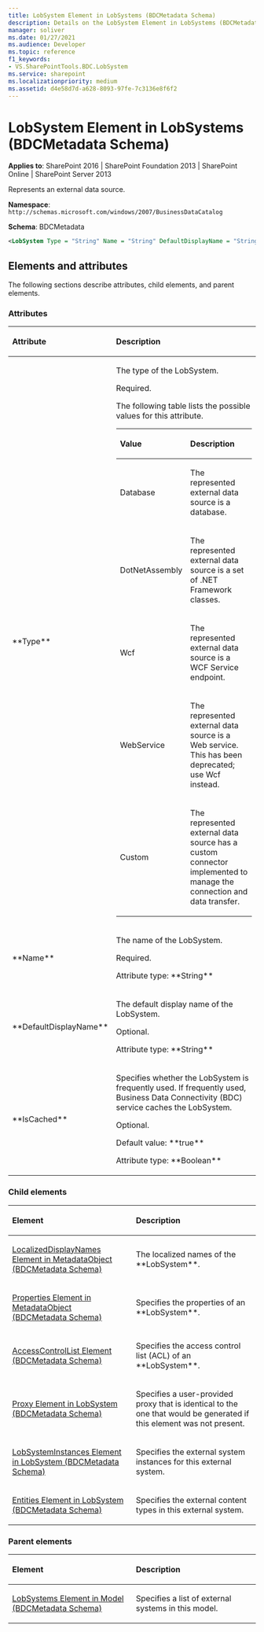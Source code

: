 ```yaml
---
title: LobSystem Element in LobSystems (BDCMetadata Schema)
description: Details on the LobSystem Element in LobSystems (BDCMetadata Schema)
manager: soliver
ms.date: 01/27/2021
ms.audience: Developer
ms.topic: reference
f1_keywords:
- VS.SharePointTools.BDC.LobSystem
ms.service: sharepoint
ms.localizationpriority: medium
ms.assetid: d4e58d7d-a628-8093-97fe-7c3136e8f6f2
---
```


# LobSystem Element in LobSystems (BDCMetadata Schema)

**Applies to**: SharePoint 2016 | SharePoint Foundation 2013 | SharePoint Online | SharePoint Server 2013

Represents an external data source.

**Namespace**: `http://schemas.microsoft.com/windows/2007/BusinessDataCatalog`

**Schema**: BDCMetadata

```XML
<LobSystem Type = "String" Name = "String" DefaultDisplayName = "String" IsCached = "Boolean"> </LobSystem>
```

## Elements and attributes

The following sections describe attributes, child elements, and parent elements.

### Attributes

<table>
<colgroup>
<col width="20%" />
<col width="80%" />
</colgroup>
<thead>
<tr class="header">
<th align="left"><p>Attribute</p></th>
<th align="left"><p>Description</p></th>
</tr>
</thead>
<tbody>
<tr class="odd">
<td align="left"><p>**Type**</p></td>
<td align="left"><p>The type of the LobSystem.</p>
<p>Required.</p>
<p>The following table lists the possible values for this attribute.</p>
<div class="tableSection">
<table>
<colgroup>
<col width="20%" />
<col width="80%" />
</colgroup>
<thead>
<tr class="header">
<th align="left"><p>Value</p></th>
<th align="left"><p>Description</p></th>
</tr>
</thead>
<tbody>
<tr class="odd">
<td align="left"><p>Database</p></td>
<td align="left"><p>The represented external data source is a database.</p></td>
</tr>
<tr class="even">
<td align="left"><p>DotNetAssembly</p></td>
<td align="left"><p>The represented external data source is a set of .NET Framework classes.</p></td>
</tr>
<tr class="odd">
<td align="left"><p>Wcf</p></td>
<td align="left"><p>The represented external data source is a WCF Service endpoint.</p></td>
</tr>
<tr class="even">
<td align="left"><p>WebService</p></td>
<td align="left"><p>The represented external data source is a Web service. This has been deprecated; use Wcf instead.</p></td>
</tr>
<tr class="odd">
<td align="left"><p>Custom</p></td>
<td align="left"><p>The represented external data source has a custom connector implemented to manage the connection and data transfer.</p></td>
</tr>
</tbody>
</table>
</div></td>
</tr>
<tr class="even">
<td align="left"><p>**Name**</p></td>
<td align="left"><p>The name of the LobSystem.</p>
<p>Required.</p>
<p>Attribute type: **String**</p></td>
</tr>
<tr class="odd">
<td align="left"><p>**DefaultDisplayName**</p></td>
<td align="left"><p>The default display name of the LobSystem.</p>
<p>Optional.</p>
<p>Attribute type: **String**</p></td>
</tr>
<tr class="even">
<td align="left"><p>**IsCached**</p></td>
<td align="left"><p>Specifies whether the LobSystem is frequently used. If frequently used, Business Data Connectivity (BDC) service caches the LobSystem.</p>
<p>Optional.</p>
<p>Default value: **true**</p>
<p>Attribute type: **Boolean**</p></td>
</tr>
</tbody>
</table>

### Child elements

<table>
<colgroup>
<col width="50%" />
<col width="50%" />
</colgroup>
<thead>
<tr class="header">
<th align="left"><p>Element</p></th>
<th align="left"><p>Description</p></th>
</tr>
</thead>
<tbody>
<tr class="odd">
<td align="left"><p><span sdata="link"><a href="localizeddisplaynames-element-in-metadataobject-bdcmetadata-schema.md">LocalizedDisplayNames Element in MetadataObject (BDCMetadata Schema)</a></span></p></td>
<td align="left"><p>The localized names of the **LobSystem**.</p></td>
</tr>
<tr class="even">
<td align="left"><p><span sdata="link"><a href="properties-element-in-metadataobject-bdcmetadata-schema.md">Properties Element in MetadataObject (BDCMetadata Schema)</a></span></p></td>
<td align="left"><p>Specifies the properties of an **LobSystem**.</p></td>
</tr>
<tr class="odd">
<td align="left"><p><span sdata="link"><a href="accesscontrollist-element-bdcmetadata-schema.md">AccessControlList Element (BDCMetadata Schema)</a></span></p></td>
<td align="left"><p>Specifies the access control list (ACL) of an **LobSystem**.</p></td>
</tr>
<tr class="even">
<td align="left"><p><span sdata="link"><a href="proxy-element-in-lobsystem-bdcmetadata-schema.md">Proxy Element in LobSystem (BDCMetadata Schema)</a></span></p></td>
<td align="left"><p>Specifies a user-provided proxy that is identical to the one that would be generated if this element was not present.</p></td>
</tr>
<tr class="odd">
<td align="left"><p><span sdata="link"><a href="lobsysteminstances-element-in-lobsystem-bdcmetadata-schema.md">LobSystemInstances Element in LobSystem (BDCMetadata Schema)</a></span></p></td>
<td align="left"><p>Specifies the external system instances for this external system.</p></td>
</tr>
<tr class="even">
<td align="left"><p><span sdata="link"><a href="entities-element-in-lobsystem-bdcmetadata-schema.md">Entities Element in LobSystem (BDCMetadata Schema)</a></span></p></td>
<td align="left"><p>Specifies the external content types in this external system.</p></td>
</tr>
</tbody>
</table>

### Parent elements

<table>
<colgroup>
<col width="50%" />
<col width="50%" />
</colgroup>
<thead>
<tr class="header">
<th align="left"><p>Element</p></th>
<th align="left"><p>Description</p></th>
</tr>
</thead>
<tbody>
<tr class="odd">
<td align="left"><p><span sdata="link"><a href="lobsystems-element-in-model-bdcmetadata-schema.md">LobSystems Element in Model (BDCMetadata Schema)</a></span></p></td>
<td align="left"><p>Specifies a list of external systems in this model.</p></td>
</tr>
</tbody>
</table>








